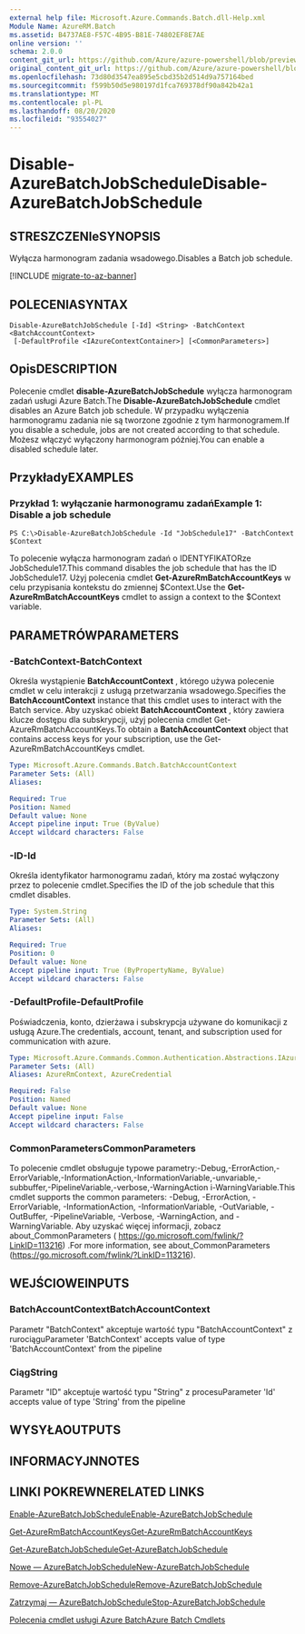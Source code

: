 ```yaml
---
external help file: Microsoft.Azure.Commands.Batch.dll-Help.xml
Module Name: AzureRM.Batch
ms.assetid: B4737AE8-F57C-4B95-B81E-74802EF8E7AE
online version: ''
schema: 2.0.0
content_git_url: https://github.com/Azure/azure-powershell/blob/preview/src/ResourceManager/AzureBatch/Commands.Batch/help/Disable-AzureBatchJobSchedule.md
original_content_git_url: https://github.com/Azure/azure-powershell/blob/preview/src/ResourceManager/AzureBatch/Commands.Batch/help/Disable-AzureBatchJobSchedule.md
ms.openlocfilehash: 73d80d3547ea895e5cbd35b2d514d9a757164bed
ms.sourcegitcommit: f599b50d5e980197d1fca769378df90a842b42a1
ms.translationtype: MT
ms.contentlocale: pl-PL
ms.lasthandoff: 08/20/2020
ms.locfileid: "93554027"
---
```

# <span data-ttu-id="86717-101">Disable-AzureBatchJobSchedule</span><span class="sxs-lookup"><span data-stu-id="86717-101">Disable-AzureBatchJobSchedule</span></span>

## <span data-ttu-id="86717-102">STRESZCZENIe</span><span class="sxs-lookup"><span data-stu-id="86717-102">SYNOPSIS</span></span>
<span data-ttu-id="86717-103">Wyłącza harmonogram zadania wsadowego.</span><span class="sxs-lookup"><span data-stu-id="86717-103">Disables a Batch job schedule.</span></span>

[!INCLUDE [migrate-to-az-banner](../../includes/migrate-to-az-banner.md)]

## <span data-ttu-id="86717-104">POLECENIA</span><span class="sxs-lookup"><span data-stu-id="86717-104">SYNTAX</span></span>

```
Disable-AzureBatchJobSchedule [-Id] <String> -BatchContext <BatchAccountContext>
 [-DefaultProfile <IAzureContextContainer>] [<CommonParameters>]
```

## <span data-ttu-id="86717-105">Opis</span><span class="sxs-lookup"><span data-stu-id="86717-105">DESCRIPTION</span></span>
<span data-ttu-id="86717-106">Polecenie cmdlet **disable-AzureBatchJobSchedule** wyłącza harmonogram zadań usługi Azure Batch.</span><span class="sxs-lookup"><span data-stu-id="86717-106">The **Disable-AzureBatchJobSchedule** cmdlet disables an Azure Batch job schedule.</span></span>
<span data-ttu-id="86717-107">W przypadku wyłączenia harmonogramu zadania nie są tworzone zgodnie z tym harmonogramem.</span><span class="sxs-lookup"><span data-stu-id="86717-107">If you disable a schedule, jobs are not created according to that schedule.</span></span>
<span data-ttu-id="86717-108">Możesz włączyć wyłączony harmonogram później.</span><span class="sxs-lookup"><span data-stu-id="86717-108">You can enable a disabled schedule later.</span></span>

## <span data-ttu-id="86717-109">Przykłady</span><span class="sxs-lookup"><span data-stu-id="86717-109">EXAMPLES</span></span>

### <span data-ttu-id="86717-110">Przykład 1: wyłączanie harmonogramu zadań</span><span class="sxs-lookup"><span data-stu-id="86717-110">Example 1: Disable a job schedule</span></span>
```
PS C:\>Disable-AzureBatchJobSchedule -Id "JobSchedule17" -BatchContext $Context
```

<span data-ttu-id="86717-111">To polecenie wyłącza harmonogram zadań o IDENTYFIKATORze JobSchedule17.</span><span class="sxs-lookup"><span data-stu-id="86717-111">This command disables the job schedule that has the ID JobSchedule17.</span></span>
<span data-ttu-id="86717-112">Użyj polecenia cmdlet **Get-AzureRmBatchAccountKeys** w celu przypisania kontekstu do zmiennej $Context.</span><span class="sxs-lookup"><span data-stu-id="86717-112">Use the **Get-AzureRmBatchAccountKeys** cmdlet to assign a context to the $Context variable.</span></span>

## <span data-ttu-id="86717-113">PARAMETRÓW</span><span class="sxs-lookup"><span data-stu-id="86717-113">PARAMETERS</span></span>

### <span data-ttu-id="86717-114">-BatchContext</span><span class="sxs-lookup"><span data-stu-id="86717-114">-BatchContext</span></span>
<span data-ttu-id="86717-115">Określa wystąpienie **BatchAccountContext** , którego używa polecenie cmdlet w celu interakcji z usługą przetwarzania wsadowego.</span><span class="sxs-lookup"><span data-stu-id="86717-115">Specifies the **BatchAccountContext** instance that this cmdlet uses to interact with the Batch service.</span></span>
<span data-ttu-id="86717-116">Aby uzyskać obiekt **BatchAccountContext** , który zawiera klucze dostępu dla subskrypcji, użyj polecenia cmdlet Get-AzureRmBatchAccountKeys.</span><span class="sxs-lookup"><span data-stu-id="86717-116">To obtain a **BatchAccountContext** object that contains access keys for your subscription, use the Get-AzureRmBatchAccountKeys cmdlet.</span></span>

```yaml
Type: Microsoft.Azure.Commands.Batch.BatchAccountContext
Parameter Sets: (All)
Aliases: 

Required: True
Position: Named
Default value: None
Accept pipeline input: True (ByValue)
Accept wildcard characters: False
```

### <span data-ttu-id="86717-117">-ID</span><span class="sxs-lookup"><span data-stu-id="86717-117">-Id</span></span>
<span data-ttu-id="86717-118">Określa identyfikator harmonogramu zadań, który ma zostać wyłączony przez to polecenie cmdlet.</span><span class="sxs-lookup"><span data-stu-id="86717-118">Specifies the ID of the job schedule that this cmdlet disables.</span></span>

```yaml
Type: System.String
Parameter Sets: (All)
Aliases: 

Required: True
Position: 0
Default value: None
Accept pipeline input: True (ByPropertyName, ByValue)
Accept wildcard characters: False
```

### <span data-ttu-id="86717-119">-DefaultProfile</span><span class="sxs-lookup"><span data-stu-id="86717-119">-DefaultProfile</span></span>
<span data-ttu-id="86717-120">Poświadczenia, konto, dzierżawa i subskrypcja używane do komunikacji z usługą Azure.</span><span class="sxs-lookup"><span data-stu-id="86717-120">The credentials, account, tenant, and subscription used for communication with azure.</span></span>

```yaml
Type: Microsoft.Azure.Commands.Common.Authentication.Abstractions.IAzureContextContainer
Parameter Sets: (All)
Aliases: AzureRmContext, AzureCredential

Required: False
Position: Named
Default value: None
Accept pipeline input: False
Accept wildcard characters: False
```

### <span data-ttu-id="86717-121">CommonParameters</span><span class="sxs-lookup"><span data-stu-id="86717-121">CommonParameters</span></span>
<span data-ttu-id="86717-122">To polecenie cmdlet obsługuje typowe parametry:-Debug,-ErrorAction,-ErrorVariable,-InformationAction,-InformationVariable,-unvariable,-subbuffer,-PipelineVariable,-verbose,-WarningAction i-WarningVariable.</span><span class="sxs-lookup"><span data-stu-id="86717-122">This cmdlet supports the common parameters: -Debug, -ErrorAction, -ErrorVariable, -InformationAction, -InformationVariable, -OutVariable, -OutBuffer, -PipelineVariable, -Verbose, -WarningAction, and -WarningVariable.</span></span> <span data-ttu-id="86717-123">Aby uzyskać więcej informacji, zobacz about_CommonParameters ( https://go.microsoft.com/fwlink/?LinkID=113216) .</span><span class="sxs-lookup"><span data-stu-id="86717-123">For more information, see about_CommonParameters (https://go.microsoft.com/fwlink/?LinkID=113216).</span></span>

## <span data-ttu-id="86717-124">WEJŚCIOWE</span><span class="sxs-lookup"><span data-stu-id="86717-124">INPUTS</span></span>

### <span data-ttu-id="86717-125">BatchAccountContext</span><span class="sxs-lookup"><span data-stu-id="86717-125">BatchAccountContext</span></span>
<span data-ttu-id="86717-126">Parametr "BatchContext" akceptuje wartość typu "BatchAccountContext" z rurociągu</span><span class="sxs-lookup"><span data-stu-id="86717-126">Parameter 'BatchContext' accepts value of type 'BatchAccountContext' from the pipeline</span></span>

### <span data-ttu-id="86717-127">Ciąg</span><span class="sxs-lookup"><span data-stu-id="86717-127">String</span></span>
<span data-ttu-id="86717-128">Parametr "ID" akceptuje wartość typu "String" z procesu</span><span class="sxs-lookup"><span data-stu-id="86717-128">Parameter 'Id' accepts value of type 'String' from the pipeline</span></span>

## <span data-ttu-id="86717-129">WYSYŁA</span><span class="sxs-lookup"><span data-stu-id="86717-129">OUTPUTS</span></span>

## <span data-ttu-id="86717-130">INFORMACYJN</span><span class="sxs-lookup"><span data-stu-id="86717-130">NOTES</span></span>

## <span data-ttu-id="86717-131">LINKI POKREWNE</span><span class="sxs-lookup"><span data-stu-id="86717-131">RELATED LINKS</span></span>

[<span data-ttu-id="86717-132">Enable-AzureBatchJobSchedule</span><span class="sxs-lookup"><span data-stu-id="86717-132">Enable-AzureBatchJobSchedule</span></span>](./Enable-AzureBatchJobSchedule.md)

[<span data-ttu-id="86717-133">Get-AzureRmBatchAccountKeys</span><span class="sxs-lookup"><span data-stu-id="86717-133">Get-AzureRmBatchAccountKeys</span></span>](./Get-AzureRmBatchAccountKeys.md)

[<span data-ttu-id="86717-134">Get-AzureBatchJobSchedule</span><span class="sxs-lookup"><span data-stu-id="86717-134">Get-AzureBatchJobSchedule</span></span>](./Get-AzureBatchJobSchedule.md)

[<span data-ttu-id="86717-135">Nowe — AzureBatchJobSchedule</span><span class="sxs-lookup"><span data-stu-id="86717-135">New-AzureBatchJobSchedule</span></span>](./New-AzureBatchJobSchedule.md)

[<span data-ttu-id="86717-136">Remove-AzureBatchJobSchedule</span><span class="sxs-lookup"><span data-stu-id="86717-136">Remove-AzureBatchJobSchedule</span></span>](./Remove-AzureBatchJobSchedule.md)

[<span data-ttu-id="86717-137">Zatrzymaj — AzureBatchJobSchedule</span><span class="sxs-lookup"><span data-stu-id="86717-137">Stop-AzureBatchJobSchedule</span></span>](./Stop-AzureBatchJobSchedule.md)

[<span data-ttu-id="86717-138">Polecenia cmdlet usługi Azure Batch</span><span class="sxs-lookup"><span data-stu-id="86717-138">Azure Batch Cmdlets</span></span>](./AzureRM.Batch.md)


